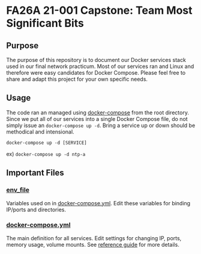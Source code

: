 # FA26A 21-001 Capstone: Team Most Significant Bits

## Purpose
The purpose of this repository is to document our Docker services stack used in our final network practicum. Most of our services ran and Linux and therefore were easy candidates for Docker Compose. Please feel free to share and adapt this project for your own specific needs.

## Usage
The code ran an managed using [docker-compose](https://docs.docker.com/compose/compose-file/compose-file-v3/) from the root directory. Since we put all of our services into a single Docker Compose file, do not simply issue an `docker-compose up -d`. Bring a service up or down should be methodical and intensional.

`docker-compose up -d [SERVICE]`

ex) `docker-compose up -d ntp-a`

## Important Files
### [env_file](https://github.com/notarobot767/fa26a-docker-services/blob/main/.env)
Variables used on in [docker-compose.yml](https://github.com/notarobot767/fa26a-docker-services/blob/main/docker-compose.yml). Edit these variables for binding IP/ports and directories.

### [docker-compose.yml](https://github.com/notarobot767/fa26a-docker-services/blob/main/docker-compose.yml)
The main definition for all services. Edit settings for changing IP, ports, memory usage, volume mounts. See [reference guide](https://docs.docker.com/compose/compose-file/compose-file-v3/) for more details.